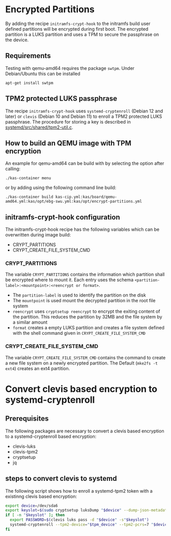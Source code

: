 # Encrypted Partitions

By adding the recipe `initramfs-crypt-hook` to the initramfs build user defined partitions will be
encrypted during first boot. The encrypted partition is a LUKS partition and uses a TPM to secure the
passphrase on the device.

## Requirements

Testing with qemu-amd64 requires the package `swtpm`. Under Debian/Ubuntu this can be installed

``` shell
apt-get install swtpm
```

## TPM2 protected LUKS passphrase

The recipe `initramfs-crypt-hook` uses `systemd-cryptenroll` (Debian 12 and later)
or `clevis` (Debian 10 and Debian 11) to enroll a TPM2 protected LUKS passphrase.
The procedure for storing a key is described in [systemd/src/shared/tpm2-util.c](https://github.com/systemd/systemd/blob/0254e4d66af7aa893b31b2326335ded5dde48b51/src/shared/tpm2-util.c#L1395).

## How to build an QEMU image with TPM encryption
An example for qemu-amd64 can be build with by selecting the option after calling:

```
./kas-container menu
```
or by adding using the following command line build:

```
./kas-container build kas-cip.yml:kas/board/qemu-amd64.yml:kas/opt/ebg-swu.yml:kas/opt/encrypt-partitions.yml
```
## initramfs-crypt-hook configuration

The initramfs-crypt-hook recipe has the following variables which can be overwritten during image build:
- CRYPT_PARTITIONS
- CRYPT_CREATE_FILE_SYSTEM_CMD

### CRYPT_PARTITIONS

The variable `CRYPT_PARTITIONS` contains the information which partition shall be encrypted where to mount it.
Each entry uses the schema `<partition-label>:<mountpoint>:<reencrypt or format>`.
- The `partition-label` is used to identify the partition on the disk
- The `mountpoint` is used mount the decrypted partition in the root file system
- `reencrypt` uses `cryptsetup reencrypt` to encrypt the exiting content of the partition. This reduces the partition by 32MB and the file system by a similar amount
- `format` creates a empty LUKS partition and creates a file system defined with the shell command given in `CRYPT_CREATE_FILE_SYSTEM_CMD`

### CRYPT_CREATE_FILE_SYSTEM_CMD

The variable `CRYPT_CREATE_FILE_SYSTEM_CMD` contains the command to create a new file system on a newly
encrypted partition. The Default (`mke2fs -t ext4`) creates an ext4 partition.

# Convert clevis based encryption to systemd-cryptenroll
## Prerequisites
The following packages are necessary to convert a clevis based encryption to a systemd-cryptenroll
based encryption:
 - clevis-luks
 - clevis-tpm2
 - cryptsetup
 - jq

## steps to convert clevis to systemd
The following script shows how to enroll a systemd-tpm2 token with a existinng clevis based encryption:
```bash
export device=/dev/sda6
export keyslot=$(sudo cryptsetup luksDump "$device" --dump-json-metadata | jq -c '.tokens.[] | select( .type == "clevis") | .keyslots | first' | head -n1)
if [ -n "$keyslot" ]; then
  export PASSWORD=$(clevis luks pass -d "$device" -s"$keyslot")
  systemd-cryptenroll --tpm2-device="$tpm_device" --tpm2-pcrs=7 "$device"
fi
```
